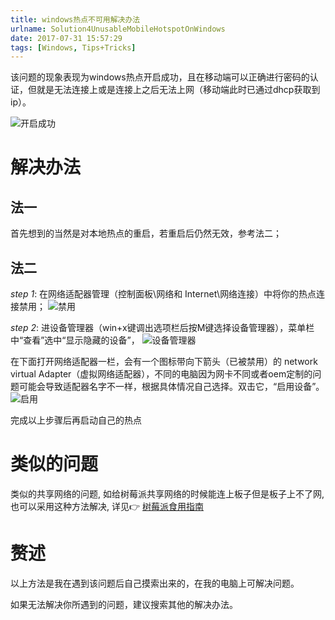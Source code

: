 ```yaml
---
title: windows热点不可用解决办法
urlname: Solution4UnusableMobileHotspotOnWindows
date: 2017-07-31 15:57:29
tags: [Windows, Tips+Tricks]
---
```

该问题的现象表现为windows热点开启成功，且在移动端可以正确进行密码的认证，但就是无法连接上或是连接上之后无法上网（移动端此时已通过dhcp获取到ip）。
<!-- more -->

![开启成功](https://cdn.safeandsound.cn/image/windows热点不可用解决办法/开启成功.png) 


# 解决办法
## 法一
首先想到的当然是对本地热点的重启，若重启后仍然无效，参考法二；

## 法二
*step 1*:   在网络适配器管理（控制面板\网络和 Internet\网络连接）中将你的热点连接禁用；
![禁用](https://cdn.safeandsound.cn/image/windows热点不可用解决办法/禁用.png)

*step 2*:   进设备管理器（win+x键调出选项栏后按M键选择设备管理器），菜单栏中“查看”选中“显示隐藏的设备”，
![设备管理器](https://cdn.safeandsound.cn/image/windows热点不可用解决办法/设备管理器.png)

在下面打开网络适配器一栏，会有一个图标带向下箭头（已被禁用）的 network virtual Adapter（虚拟网络适配器），不同的电脑因为网卡不同或者oem定制的问题可能会导致适配器名字不一样，根据具体情况自己选择。双击它，“启用设备”。
![启用](https://cdn.safeandsound.cn/image/windows热点不可用解决办法/启用.png)

完成以上步骤后再启动自己的热点

# 类似的问题
类似的共享网络的问题, 如给树莓派共享网络的时候能连上板子但是板子上不了网, 也可以采用这种方法解决, 详见👉 [树莓派食用指南](https://blog.safeandsound.cn/post/How2EatRaspberry.html#网线直连笔记本)

# 赘述
以上方法是我在遇到该问题后自己摸索出来的，在我的电脑上可解决问题。

如果无法解决你所遇到的问题，建议搜索其他的解决办法。